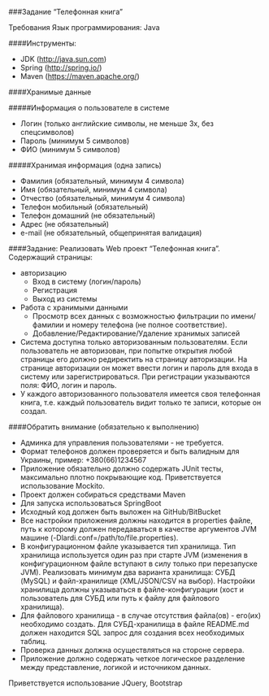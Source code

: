 ###Задание “Телефонная книга”

Требования
Язык программирования: Java

####Инструменты:
* JDK             (http://java.sun.com)
* Spring          (http://spring.io/)
* Maven           (https://maven.apache.org/)
 
####Хранимые данные

#####Информация о пользователе в системе
* Логин (только английские символы, не меньше 3х, без спецсимволов)
* Пароль (минимум 5 символов)
* ФИО (минимум 5 символов)

#####Хранимая информация (одна запись)
* Фамилия (обязательный, минимум 4 символа)
* Имя (обязательный, минимум 4 символа)
* Отчество (обязательный, минимум 4 символа)
* Телефон мобильный (обязательный)
* Телефон домашний (не обязательный)
* Адрес (не обязательный)
* e-mail (не обязательный, общепринятая валидация)

####Задание:
Реализовать Web проект “Телефонная книга”.  Содержащий страницы:
* авторизацию
    * Вход в систему (логин/пароль)
    * Регистрация
    * Выход из системы
* Работа с хранимыми данными
    * Просмотр всех данных с возможностью фильтрации по имени/фамилии и номеру телефона (не полное соответствие).
    * Добавление/Редактирование/Удаление хранимых записей
* Система доступна только авторизованным пользователям. Если пользователь не авторизован, при попытке открытия любой страницы его должно редиректить на страницу авторизации. На странице авторизации он может ввести логин и пароль для входа в систему или зарегистрироваться. При регистрации указываются поля: ФИО, логин и пароль.
* У каждого авторизованного пользователя имеется своя телефонная книга, т.е. каждый пользователь видит только те записи, которые он создал.

####Обратить внимание (обязательно к выполнению)
* Админка для управления пользователями - не требуется.
* Формат телефонов должен проверяется и быть валидным для Украины, пример: +380(66)1234567
* Приложение обязательно должно содержать JUnit тесты, максимально плотно покрывающие код. Приветствуется использование Mockito.
* Проект должен собираться средствами Maven
* Для запуска использоваться SpringBoot
* Исходный код должен быть выложен на GitHub/BitBucket
* Все настройки приложения должны находится в properties файле, путь к которому должен передаваться в качестве аргументов JVM машине (-Dlardi.conf=/path/to/file.properties).
* В конфигурационном файле указывается тип хранилища. Тип хранилища используется один раз при старте JVM (изменения в конфигурационном файле вступают в силу только при перезапуске JVM). Реализовать минимум два варианта хранилища: СУБД (MySQL) и файл-хранилище (XML/JSON/CSV на выбор). Настройки хранилища должны указываться в файле-конфигурации (хост и пользователь для СУБД или путь к файлу для файлового хранилища).
* Для файлового хранилища - в случае отсутствия файла(ов) - его(их) необходимо создать. Для СУБД-хранилища в файле README.md должен находится SQL запрос для создания всех необходимых таблиц.
* Проверка данных должна осуществляться на стороне сервера.
* Приложение должно содержать четкое логическое разделение между представление, логикой и источником данных.

Приветствуется
использование JQuery, Bootstrap